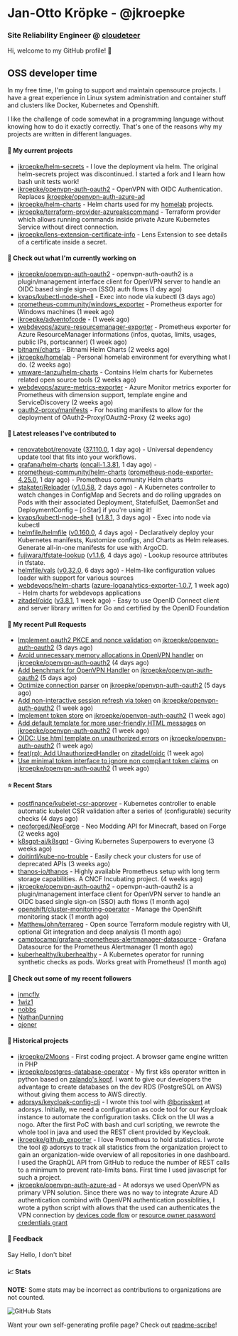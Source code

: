 # Jan-Otto Kröpke - @jkroepke
### Site Reliability Engineer @ [cloudeteer](https://cloudeteer.de/)

Hi, welcome to my GitHub profile! 👋

## OSS developer time
In my free time, I'm going to support and maintain opensource projects. I have a great experience in Linux system administration and container stuff and clusters like Docker, Kubernetes and Openshift.

I like the challenge of code somewhat in a programming language without knowing how to do it exactly correctly. That's one of the reasons why my projects are written in different languages.

#### 🌱 My current projects
- [jkroepke/helm-secrets](https://github.com/jkroepke/helm-secrets) - I love the deployment via helm. The original helm-secrets project was discontinued. I started a fork and I learn how bash unit tests work!
- [jkroepke/openvpn-auth-oauth2](https://github.com/jkroepke/openvpn-auth-oauth2) - OpenVPN with OIDC Authentication. Replaces  [jkroepke/openvpn-auth-azure-ad](https://github.com/jkroepke/openvpn-auth-azure-ad) 
- [jkroepke/helm-charts](https://github.com/jkroepke/helm-charts) - Helm charts used for my [homelab](https://github.com/jkroepke/homelab) projects.
- [jkroepke/terraform-provider-azureakscommand](https://github.com/jkroepke/terraform-provider-azureakscommand) - Terraform provider which allows running commands inside private Azure Kubernetes Service without direct connection.
- [jkroepke/lens-extension-certificate-info](https://github.com/jkroepke/lens-extension-certificate-info) - Lens Extension to see details of a certificate inside a secret.

#### 👷 Check out what I'm currently working on

- [jkroepke/openvpn-auth-oauth2](https://github.com/jkroepke/openvpn-auth-oauth2) - openvpn-auth-oauth2 is a plugin/management interface client for OpenVPN server to handle an OIDC based single sign-on (SSO) auth flows (1 day ago)
- [kvaps/kubectl-node-shell](https://github.com/kvaps/kubectl-node-shell) - Exec into node via kubectl (3 days ago)
- [prometheus-community/windows_exporter](https://github.com/prometheus-community/windows_exporter) - Prometheus exporter for Windows machines (1 week ago)
- [jkroepke/adventofcode](https://github.com/jkroepke/adventofcode) -  (1 week ago)
- [webdevops/azure-resourcemanager-exporter](https://github.com/webdevops/azure-resourcemanager-exporter) - Prometheus exporter for Azure ResourceManager informations (infos, quotas, limits, usages, public IPs, portscanner) (1 week ago)
- [bitnami/charts](https://github.com/bitnami/charts) - Bitnami Helm Charts (2 weeks ago)
- [jkroepke/homelab](https://github.com/jkroepke/homelab) - Personal homelab environment for everything what I do. (2 weeks ago)
- [vmware-tanzu/helm-charts](https://github.com/vmware-tanzu/helm-charts) - Contains Helm charts for Kubernetes related open source tools (2 weeks ago)
- [webdevops/azure-metrics-exporter](https://github.com/webdevops/azure-metrics-exporter) - Azure Monitor metrics exporter for Prometheus with dimension support, template engine and ServiceDiscovery (2 weeks ago)
- [oauth2-proxy/manifests](https://github.com/oauth2-proxy/manifests) - For hosting manifests to allow for the deployment of OAuth2-Proxy/OAuth2-Proxy (2 weeks ago)

#### 🔭 Latest releases I've contributed to

- [renovatebot/renovate](https://github.com/renovatebot/renovate) ([37.110.0](https://github.com/renovatebot/renovate/releases/tag/37.110.0), 1 day ago) - Universal dependency update tool that fits into your workflows.
- [grafana/helm-charts](https://github.com/grafana/helm-charts) ([oncall-1.3.81](https://github.com/grafana/helm-charts/releases/tag/oncall-1.3.81), 1 day ago) - 
- [prometheus-community/helm-charts](https://github.com/prometheus-community/helm-charts) ([prometheus-node-exporter-4.25.0](https://github.com/prometheus-community/helm-charts/releases/tag/prometheus-node-exporter-4.25.0), 1 day ago) - Prometheus community Helm charts
- [stakater/Reloader](https://github.com/stakater/Reloader) ([v1.0.58](https://github.com/stakater/Reloader/releases/tag/v1.0.58), 2 days ago) - A Kubernetes controller to watch changes in ConfigMap and Secrets and do rolling upgrades on Pods with their associated Deployment, StatefulSet, DaemonSet and DeploymentConfig – [✩Star] if you&#39;re using it!
- [kvaps/kubectl-node-shell](https://github.com/kvaps/kubectl-node-shell) ([v1.8.1](https://github.com/kvaps/kubectl-node-shell/releases/tag/v1.8.1), 3 days ago) - Exec into node via kubectl
- [helmfile/helmfile](https://github.com/helmfile/helmfile) ([v0.160.0](https://github.com/helmfile/helmfile/releases/tag/v0.160.0), 4 days ago) - Declaratively deploy your Kubernetes manifests, Kustomize configs, and Charts as Helm releases. Generate all-in-one manifests for use with ArgoCD.
- [fujiwara/tfstate-lookup](https://github.com/fujiwara/tfstate-lookup) ([v1.1.6](https://github.com/fujiwara/tfstate-lookup/releases/tag/v1.1.6), 4 days ago) - Lookup resource attributes in tfstate.
- [helmfile/vals](https://github.com/helmfile/vals) ([v0.32.0](https://github.com/helmfile/vals/releases/tag/v0.32.0), 6 days ago) - Helm-like configuration values loader with support for various sources
- [webdevops/helm-charts](https://github.com/webdevops/helm-charts) ([azure-loganalytics-exporter-1.0.7](https://github.com/webdevops/helm-charts/releases/tag/azure-loganalytics-exporter-1.0.7), 1 week ago) - Helm charts for webdevops applications
- [zitadel/oidc](https://github.com/zitadel/oidc) ([v3.8.1](https://github.com/zitadel/oidc/releases/tag/v3.8.1), 1 week ago) - Easy to use OpenID Connect client and server library written for Go and certified by the OpenID Foundation

#### 🔨 My recent Pull Requests

- [Implement oauth2 PKCE and nonce validation](https://github.com/jkroepke/openvpn-auth-oauth2/pull/99) on [jkroepke/openvpn-auth-oauth2](https://github.com/jkroepke/openvpn-auth-oauth2) (3 days ago)
- [Avoid unnecessary memory allocations in OpenVPN handler](https://github.com/jkroepke/openvpn-auth-oauth2/pull/98) on [jkroepke/openvpn-auth-oauth2](https://github.com/jkroepke/openvpn-auth-oauth2) (4 days ago)
- [Add benchmark for OpenVPN Handler](https://github.com/jkroepke/openvpn-auth-oauth2/pull/97) on [jkroepke/openvpn-auth-oauth2](https://github.com/jkroepke/openvpn-auth-oauth2) (5 days ago)
- [Optimize connection parser](https://github.com/jkroepke/openvpn-auth-oauth2/pull/96) on [jkroepke/openvpn-auth-oauth2](https://github.com/jkroepke/openvpn-auth-oauth2) (5 days ago)
- [Add non-interactive session refresh via token](https://github.com/jkroepke/openvpn-auth-oauth2/pull/94) on [jkroepke/openvpn-auth-oauth2](https://github.com/jkroepke/openvpn-auth-oauth2) (1 week ago)
- [Implement token store](https://github.com/jkroepke/openvpn-auth-oauth2/pull/93) on [jkroepke/openvpn-auth-oauth2](https://github.com/jkroepke/openvpn-auth-oauth2) (1 week ago)
- [Add default template for more user-friendly HTML messages](https://github.com/jkroepke/openvpn-auth-oauth2/pull/92) on [jkroepke/openvpn-auth-oauth2](https://github.com/jkroepke/openvpn-auth-oauth2) (1 week ago)
- [OIDC: Use html template on unauthorized errors](https://github.com/jkroepke/openvpn-auth-oauth2/pull/89) on [jkroepke/openvpn-auth-oauth2](https://github.com/jkroepke/openvpn-auth-oauth2) (1 week ago)
- [feat(rp): Add UnauthorizedHandler](https://github.com/zitadel/oidc/pull/503) on [zitadel/oidc](https://github.com/zitadel/oidc) (1 week ago)
- [Use minimal token interface to ignore non compliant token claims](https://github.com/jkroepke/openvpn-auth-oauth2/pull/88) on [jkroepke/openvpn-auth-oauth2](https://github.com/jkroepke/openvpn-auth-oauth2) (1 week ago)

#### ⭐ Recent Stars

- [postfinance/kubelet-csr-approver](https://github.com/postfinance/kubelet-csr-approver) - Kubernetes controller to enable automatic kubelet CSR validation after a series of (configurable) security checks (4 days ago)
- [neoforged/NeoForge](https://github.com/neoforged/NeoForge) - Neo Modding API for Minecraft, based on Forge (2 weeks ago)
- [k8sgpt-ai/k8sgpt](https://github.com/k8sgpt-ai/k8sgpt) - Giving Kubernetes Superpowers to everyone (3 weeks ago)
- [doitintl/kube-no-trouble](https://github.com/doitintl/kube-no-trouble) - Easily check your clusters for use of deprecated APIs (3 weeks ago)
- [thanos-io/thanos](https://github.com/thanos-io/thanos) - Highly available Prometheus setup with long term storage capabilities. A CNCF Incubating project. (4 weeks ago)
- [jkroepke/openvpn-auth-oauth2](https://github.com/jkroepke/openvpn-auth-oauth2) - openvpn-auth-oauth2 is a plugin/management interface client for OpenVPN server to handle an OIDC based single sign-on (SSO) auth flows (1 month ago)
- [openshift/cluster-monitoring-operator](https://github.com/openshift/cluster-monitoring-operator) - Manage the OpenShift monitoring stack (1 month ago)
- [MatthewJohn/terrareg](https://github.com/MatthewJohn/terrareg) - Open source Terraform module registry with UI, optional Git integration and deep analysis (1 month ago)
- [camptocamp/grafana-prometheus-alertmanager-datasource](https://github.com/camptocamp/grafana-prometheus-alertmanager-datasource) - Grafana Datasource for the Prometheus Alertmanager (1 month ago)
- [kuberhealthy/kuberhealthy](https://github.com/kuberhealthy/kuberhealthy) - A Kubernetes operator for running synthetic checks as pods. Works great with Prometheus! (1 month ago)

#### 👯 Check out some of my recent followers

- [jnmcfly](https://github.com/jnmcfly)
- [1wiz1](https://github.com/1wiz1)
- [nobbs](https://github.com/nobbs)
- [NathanDunning](https://github.com/NathanDunning)
- [qjoner](https://github.com/qjoner)

#### 📜 Historical projects
- [jkroepke/2Moons](https://github.com/jkroepke/2Moons) - First coding project. A browser game engine written in PHP
- [jkroepke/postgres-database-operator](https://github.com/jkroepke/postgres-database-operator) - My first k8s operator written in python based on [zalando's kopf](https://github.com/zalando-incubator/kopf). I want to give our developers the advantage to create databases on the dev RDS (PostgreSQL on AWS) without giving them access to AWS directly.
- [adorsys/keycloak-config-cli](https://github.com/adorsys/keycloak-config-cli) - I wrote this tool with [@borisskert](https://github.com/borisskert) at adorsys. Initially, we need a configuration as code tool for our Keycloak instance to automate the configuration tasks. Click on the UI was a nogo. After the first PoC with bash and curl scripting, we rewrote the whole tool in java and used the REST client provided by Keycloak.
- [jkroepke/github_exporter](https://github.com/jkroepke/github_exporter) - I love Prometheus to hold statistics. I wrote the tool @ adorsys to track all statistics from the organization project to gain an organization-wide overview of all repositories in one dashboard. I used the GraphQL API from GitHub to reduce the number of REST calls to a minimum to prevent rate-limits bans. First time I used javascript for such a project.
- [jkroepke/openvpn-auth-azure-ad](https://github.com/jkroepke/openvpn-auth-azure-ad) - At adorsys we used OpenVPN as primary VPN solution. Since there was no way to integrate Azure AD authentication combind with OpenVPN authentication possiblities, I wrote a python script with allows that the used can authenticates the VPN connection by [devices code flow](https://docs.microsoft.com/en-us/azure/active-directory/develop/v2-oauth2-device-code) or [resource owner password credentials grant](https://docs.microsoft.com/en-us/azure/active-directory/develop/v2-oauth-ropc)

#### 💬 Feedback

Say Hello, I don't bite!

#### 📈 Stats

**NOTE:** Some stats may be incorrect as contributions to organizations
are not counted.

![GitHub Stats](https://github-readme-stats.vercel.app/api?username=jkroepke&count_private=false&theme=tokyonight&show_icons=true)

Want your own self-generating profile page? Check out [readme-scribe](https://github.com/muesli/readme-scribe)!
